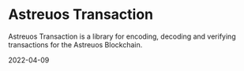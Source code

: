 # Astreuos Transaction

Astreuos Transaction is a library for encoding, decoding and verifying transactions for the Astreuos Blockchain.

2022-04-09
